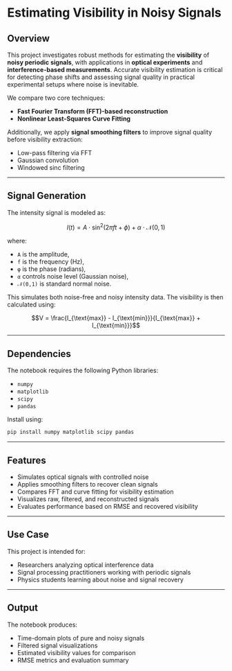 # Estimating Visibility in Noisy Signals

## Overview

This project investigates robust methods for estimating the **visibility** of **noisy periodic signals**, with applications in **optical experiments** and **interference-based measurements**. Accurate visibility estimation is critical for detecting phase shifts and assessing signal quality in practical experimental setups where noise is inevitable.

We compare two core techniques:
- **Fast Fourier Transform (FFT)-based reconstruction**
- **Nonlinear Least-Squares Curve Fitting**

Additionally, we apply **signal smoothing filters** to improve signal quality before visibility extraction:
- Low-pass filtering via FFT
- Gaussian convolution
- Windowed sinc filtering

---

## Signal Generation

The intensity signal is modeled as:

```math
I(t) = A \cdot \sin^2(2\pi f t + \phi) + \alpha \cdot \mathcal{N}(0, 1)
```

where:
- `A` is the amplitude,
- `f` is the frequency (Hz),
- `φ` is the phase (radians),
- `α` controls noise level (Gaussian noise),
- `𝒩(0,1)` is standard normal noise.


This simulates both noise-free and noisy intensity data. The visibility is then calculated using:

```math
V = \frac{I_{\text{max}} - I_{\text{min}}}{I_{\text{max}} + I_{\text{min}}}
```

---

## Dependencies

The notebook requires the following Python libraries:
- `numpy`
- `matplotlib`
- `scipy`
- `pandas`

Install using:
```bash
pip install numpy matplotlib scipy pandas
```

---

## Features

- Simulates optical signals with controlled noise
- Applies smoothing filters to recover clean signals
- Compares FFT and curve fitting for visibility estimation
- Visualizes raw, filtered, and reconstructed signals
- Evaluates performance based on RMSE and recovered visibility

---

## Use Case

This project is intended for:
- Researchers analyzing optical interference data
- Signal processing practitioners working with periodic signals
- Physics students learning about noise and signal recovery

---

## Output

The notebook produces:
- Time-domain plots of pure and noisy signals
- Filtered signal visualizations
- Estimated visibility values for comparison
- RMSE metrics and evaluation summary


